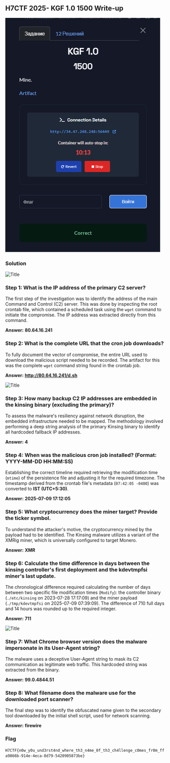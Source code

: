 ## H7CTF 2025- KGF 1.0 1500 Write-up

![Title](images/Title.jpg)

### Solution

![Title](images/1.jpg)

### Step 1: What is the IP address of the primary C2 server?

The first step of the investigation was to identify the address of the main Command and Control (C2) server. This was done by inspecting the root crontab file, which contained a scheduled task using the `wget` command to initiate the compromise. The IP address was extracted directly from this command.

**Answer:** **80.64.16.241**



### Step 2: What is the complete URL that the cron job downloads?

To fully document the vector of compromise, the entire URL used to download the malicious script needed to be recorded. The artifact for this was the complete `wget` command string found in the crontab job.

**Answer:** **http://80.64.16.241/d.sh**



![Title](images/2.jpg)

### Step 3: How many backup C2 IP addresses are embedded in the kinsing binary (excluding the primary)?

To assess the malware's resiliency against network disruption, the embedded infrastructure needed to be mapped. The methodology involved performing a deep string analysis of the primary Kinsing binary to identify all hardcoded fallback IP addresses.

**Answer:** **4**



### Step 4: When was the malicious cron job installed? (Format: YYYY-MM-DD HH:MM:SS)

Establishing the correct timeline required retrieving the modification time (`mtime`) of the persistence file and adjusting it for the required timezone. The timestamp derived from the crontab file's metadata (`07:42:05 -0400`) was converted to **IST (UTC+5:30)**.

**Answer:** **2025-07-09 17:12:05**



### Step 5: What cryptocurrency does the miner target? Provide the ticker symbol.

To understand the attacker's motive, the cryptocurrency mined by the payload had to be identified. The Kinsing malware utilizes a variant of the XMRig miner, which is universally configured to target Monero.

**Answer:** **XMR**



### Step 6: Calculate the time difference in days between the kinsing controller's first deployment and the kdevtmpfsi miner's last update.

The chronological difference required calculating the number of days between two specific file modification times (`Modify`): the controller binary (`./etc/kinsing` on 2023-07-28 17:17:09) and the miner payload (`./tmp/kdevtmpfsi` on 2025-07-09 07:39:09). The difference of 710 full days and 14 hours was rounded up to the required integer.

**Answer:** **711**



![Title](images/3.jpg)

### Step 7: What Chrome browser version does the malware impersonate in its User-Agent string?

The malware uses a deceptive User-Agent string to mask its C2 communication as legitimate web traffic. This hardcoded string was extracted from the binary.

**Answer:** **99.0.4844.51**



### Step 8: What filename does the malware use for the downloaded port scanner?

The final step was to identify the obfuscated name given to the secondary tool downloaded by the initial shell script, used for network scanning.

**Answer:** **firewire**



### Flag

`H7CTF{n0w_y0u_und3rst4nd_where_th3_n4me_0f_th3_ch4llenge_c0mes_fr0m_ffa9866b-914e-4eca-8d79-5420905873be}`
